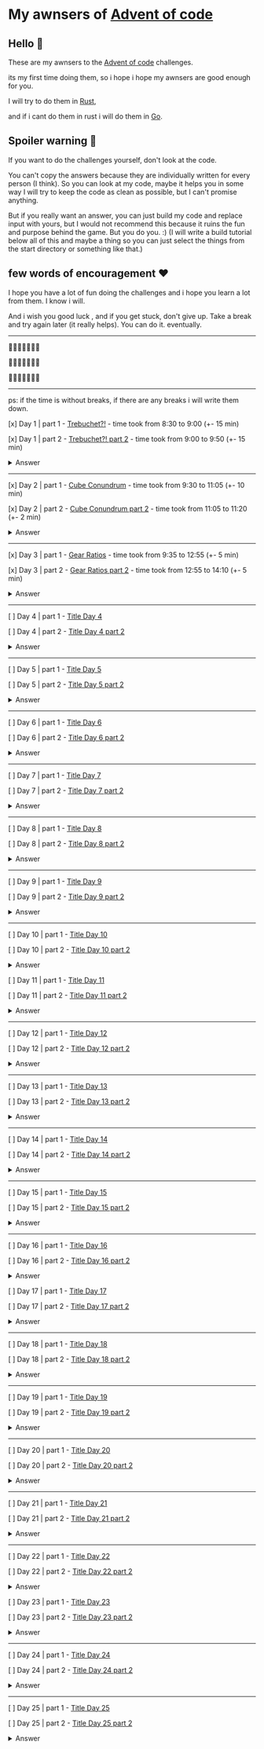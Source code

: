 # My awnsers of [Advent of code](https://adventofcode.com)

## Hello 👋

These are my awnsers to the [Advent of code](https://adventofcode.com) challenges. 

its my first time doing them, so i hope i hope my awnsers are good enough for you.

I will try to do them in [Rust](https://www.rust-lang.org/),

and if i cant do them in rust i will do them in [Go](https://golang.org/).

## Spoiler warning 🛂

If you want to do the challenges yourself, don't look at the code.

You can't copy the answers because they are individually written for every person (I think). So you can look at my code, maybe it helps you in some way  I will try to keep the code as clean as possible, but I can't promise anything.

But if you really want an answer, you can just build my code and replace input with yours, but I would not recommend this because it ruins the fun and purpose behind the game. But you do you. :) (I will write a build tutorial below all of this and maybe a thing so you can just select the things from the start directory or something like that.)

## few words of encouragement ❤️

I hope you have a lot of fun doing the challenges and i hope you learn a lot from them. I know i will.

And i wish you good luck , and if you get stuck, don't give up. Take a break and try again later (it really helps). You can do it. eventually.

---

🎄🎄🎄🎄🎄🎄🎄

🎄🎄🎄🎄🎄🎄🎄

🎄🎄🎄🎄🎄🎄🎄

---
ps: if the time is without breaks, if there are any breaks i will write them down.

[x] Day 1 | part 1 - [Trebuchet?!](https://adventofcode.com/2023/day/1) - time took from 8:30 to 9:00 (+- 15 min)

[x] Day 1 | part 2 - [Trebuchet?! part 2](https://adventofcode.com/2023/day/1) - time took from 9:00 to 9:50 (+- 15 min)

<details>
  <summary>Answer</summary>
  Part 1: 55971

  part 2: 54719
</details>

--------------------------------

[x] Day 2 | part 1 - [Cube Conundrum](https://adventofcode.com/2023/day/2) - time took from 9:30 to 11:05 (+- 10 min)

[x] Day 2 | part 2 - [Cube Conundrum part 2](https://adventofcode.com/2023/day/2) - time took from 11:05 to 11:20 (+- 2 min)

<details>
  <summary>Answer</summary>
  Part 1: 2285

  part 2: 77021
</details>

--------------------------------

[x] Day 3 | part 1 - [Gear Ratios](https://adventofcode.com/2023/day/3) - time took from 9:35 to 12:55 (+- 5 min)

[x] Day 3 | part 2 - [Gear Ratios part 2](https://adventofcode.com/2023/day/3) - time took from 12:55 to 14:10 (+- 5 min)

<details>
  <summary>Answer</summary>
  Part 1: 549908

  part 2: 81166799
</details>

--------------------------------

[ ] Day 4 | part 1 - [Title Day 4](https://adventofcode.com/2023/day/4)

[ ] Day 4 | part 2 - [Title Day 4 part 2](https://adventofcode.com/2023/day/4)

<details>
  <summary>Answer</summary>
  Part 1: none yet

  part 2: none yet
</details>

--------------------------------

[ ] Day 5 | part 1 - [Title Day 5](https://adventofcode.com/2023/day/5)

[ ] Day 5 | part 2 - [Title Day 5 part 2](https://adventofcode.com/2023/day/5)

<details>
  <summary>Answer</summary>
  Part 1: none yet

  part 2: none yet
</details>

--------------------------------

[ ] Day 6 | part 1 - [Title Day 6](https://adventofcode.com/2023/day/6)

[ ] Day 6 | part 2 - [Title Day 6 part 2](https://adventofcode.com/2023/day/6)

<details>
  <summary>Answer</summary>
  Part 1: none yet

  part 2: none yet
</details>

--------------------------------

[ ] Day 7 | part 1 - [Title Day 7](https://adventofcode.com/2023/day/7)

[ ] Day 7 | part 2 - [Title Day 7 part 2](https://adventofcode.com/2023/day/7)

<details>
  <summary>Answer</summary>
  Part 1: none yet

  part 2: none yet
</details>

--------------------------------

[ ] Day 8 | part 1 - [Title Day 8](https://adventofcode.com/2023/day/8)

[ ] Day 8 | part 2 - [Title Day 8 part 2](https://adventofcode.com/2023/day/8)

<details>
  <summary>Answer</summary>
  Part 1: none yet

  part 2: none yet
</details>

--------------------------------

[ ] Day 9 | part 1 - [Title Day 9](https://adventofcode.com/2023/day/9)

[ ] Day 9 | part 2 - [Title Day 9 part 2](https://adventofcode.com/2023/day/9)

<details>
  <summary>Answer</summary>
  Part 1: none yet

  part 2: none yet
</details>

--------------------------------

[ ] Day 10 | part 1 - [Title Day 10](https://adventofcode.com/2023/day/10)

[ ] Day 10 | part 2 - [Title Day 10 part 2](https://adventofcode.com/2023/day/10)

<details>
  <summary>Answer</summary>
  Part 1: none yet

  part 2: none yet
</details>

[ ] Day 11 | part 1 - [Title Day 11](https://adventofcode.com/2023/day/11)

[ ] Day 11 | part 2 - [Title Day 11 part 2](https://adventofcode.com/2023/day/11)

<details>
  <summary>Answer</summary>
  Part 1: none yet

  part 2: none yet
</details>

--------------------------------

[ ] Day 12 | part 1 - [Title Day 12](https://adventofcode.com/2023/day/12)

[ ] Day 12 | part 2 - [Title Day 12 part 2](https://adventofcode.com/2023/day/12)

<details>
  <summary>Answer</summary>
  Part 1: none yet

  part 2: none yet
</details>

--------------------------------

[ ] Day 13 | part 1 - [Title Day 13](https://adventofcode.com/2023/day/13)

[ ] Day 13 | part 2 - [Title Day 13 part 2](https://adventofcode.com/2023/day/13)

<details>
  <summary>Answer</summary>
  Part 1: none yet

  part 2: none yet
</details>

--------------------------------

[ ] Day 14 | part 1 - [Title Day 14](https://adventofcode.com/2023/day/14)

[ ] Day 14 | part 2 - [Title Day 14 part 2](https://adventofcode.com/2023/day/14)

<details>
  <summary>Answer</summary>
  Part 1: none yet

  part 2: none yet
</details>

--------------------------------

[ ] Day 15 | part 1 - [Title Day 15](https://adventofcode.com/2023/day/15)

[ ] Day 15 | part 2 - [Title Day 15 part 2](https://adventofcode.com/2023/day/15)

<details>
  <summary>Answer</summary>
  Part 1: none yet

  part 2: none yet

</details>

--------------------------------

[ ] Day 16 | part 1 - [Title Day 16](https://adventofcode.com/2023/day/16)

[ ] Day 16 | part 2 - [Title Day 16 part 2](https://adventofcode.com/2023/day/16)

<details>
  <summary>Answer</summary>
  Part 1: none yet

  part 2: none yet
</details>

[ ] Day 17 | part 1 - [Title Day 17](https://adventofcode.com/2023/day/17)

[ ] Day 17 | part 2 - [Title Day 17 part 2](https://adventofcode.com/2023/day/17)

<details>
  <summary>Answer</summary>
  Part 1: none yet

  part 2: none yet
</details>

--------------------------------

[ ] Day 18 | part 1 - [Title Day 18](https://adventofcode.com/2023/day/18)

[ ] Day 18 | part 2 - [Title Day 18 part 2](https://adventofcode.com/2023/day/18)

<details>
  <summary>Answer</summary>
  Part 1: none yet

  part 2: none yet
</details>

--------------------------------

[ ] Day 19 | part 1 - [Title Day 19](https://adventofcode.com/2023/day/19)

[ ] Day 19 | part 2 - [Title Day 19 part 2](https://adventofcode.com/2023/day/19)

<details>
  <summary>Answer</summary>
  Part 1: none yet

  part 2: none yet
</details>

--------------------------------

[ ] Day 20 | part 1 - [Title Day 20](https://adventofcode.com/2023/day/20)

[ ] Day 20 | part 2 - [Title Day 20 part 2](https://adventofcode.com/2023/day/20)

<details>
  <summary>Answer</summary>
  Part 1: none yet

  part 2: none yet
</details>

--------------------------------

[ ] Day 21 | part 1 - [Title Day 21](https://adventofcode.com/2023/day/21)

[ ] Day 21 | part 2 - [Title Day 21 part 2](https://adventofcode.com/2023/day/21)

<details>
  <summary>Answer</summary>
  Part 1: none yet

  part 2: none yet
</details>

--------------------------------

[ ] Day 22 | part 1 - [Title Day 22](https://adventofcode.com/2023/day/22)

[ ] Day 22 | part 2 - [Title Day 22 part 2](https://adventofcode.com/2023/day/22)

<details>
  <summary>Answer</summary>
  Part 1: none yet

  part 2: none yet
</details>

[ ] Day 23 | part 1 - [Title Day 23](https://adventofcode.com/2023/day/23)

[ ] Day 23 | part 2 - [Title Day 23 part 2](https://adventofcode.com/2023/day/23)

<details>
  <summary>Answer</summary>
  Part 1: none yet

  part 2: none yet
</details>

--------------------------------

[ ] Day 24 | part 1 - [Title Day 24](https://adventofcode.com/2023/day/24)

[ ] Day 24 | part 2 - [Title Day 24 part 2](https://adventofcode.com/2023/day/24)

<details>
  <summary>Answer</summary>
  Part 1: none yet

  part 2: none yet
</details>

--------------------------------

[ ] Day 25 | part 1 - [Title Day 25](https://adventofcode.com/2023/day/25)

[ ] Day 25 | part 2 - [Title Day 25 part 2](https://adventofcode.com/2023/day/25)

<details>
  <summary>Answer</summary>
  Part 1: none yet

  part 2: none yet
</details>



